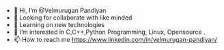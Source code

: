 - 👋 Hi, I’m @Velmurugan Pandiyan
- 👀 Looking for collaborate with like minded
- 🌱 Learning on new technologies 
- 💞️ I’m interested in C,C++,Python Programming, Linux, Opensource .
- 📫 How to reach me https://www.linkedin.com/in/velmurugan-pandiyan/

<!---

--->

